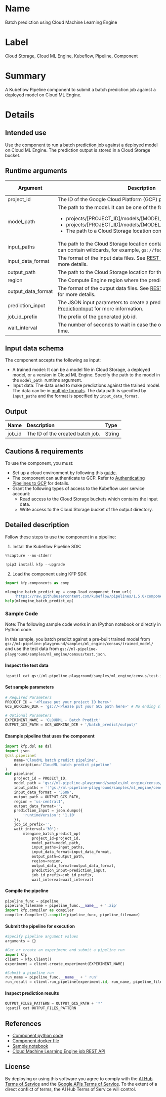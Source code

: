 
# Name

Batch prediction using Cloud Machine Learning Engine


# Label

Cloud Storage, Cloud ML Engine, Kubeflow, Pipeline, Component


# Summary

A Kubeflow Pipeline component to submit a batch prediction job against a deployed model on Cloud ML Engine.


# Details


## Intended use

Use the component to run a batch prediction job against a deployed model on Cloud ML Engine. The prediction output is stored in a Cloud Storage bucket.


## Runtime arguments

| Argument | Description | Optional | Data type | Accepted values | Default |
|--------------------|---------------------------------------------------------------------------------------------------------------------------------------------------------------------------------------------------------------------------|----------|--------------|-----------------|---------|
| project_id | The ID of the Google Cloud Platform (GCP) project of the job. | No | GCPProjectID |  |  |
| model_path | The path to the model. It can be one of the following:<br/> <ul>   <li>projects/[PROJECT_ID]/models/[MODEL_ID]</li>  <li>projects/[PROJECT_ID]/models/[MODEL_ID]/versions/[VERSION_ID]</li> <li>The path to a Cloud Storage location containing a model file.</li>  </ul> | No | GCSPath |  |  |
| input_paths | The path to the Cloud Storage location containing the input data files. It can contain wildcards, for example, `gs://foo/*.csv` | No | List | GCSPath |  |
| input_data_format | The format of the input data files. See [REST Resource: projects.jobs](https://cloud.google.com/ml-engine/reference/rest/v1/projects.jobs#DataFormat)  for more details. | No | String | DataFormat |  |
| output_path | The path to the Cloud Storage location for the output data. | No | GCSPath |  |  |
| region | The Compute Engine region where the prediction job is run. | No | GCPRegion |  |  |
| output_data_format | The format of the output data files. See [REST Resource: projects.jobs](https://cloud.google.com/ml-engine/reference/rest/v1/projects.jobs#DataFormat) for more details. | Yes | String | DataFormat | JSON |
| prediction_input | The JSON input parameters to create a prediction job. See [PredictionInput](https://cloud.google.com/ml-engine/reference/rest/v1/projects.jobs#PredictionInput) for more information. | Yes | Dict |  | None |
| job_id_prefix | The prefix of the generated job id. | Yes | String |  | None |
| wait_interval | The number of seconds to wait in case the operation has a long run time. | Yes |  |  | 30 |


## Input data schema

The component accepts the following as input:

*   A trained model: It can be a model file in Cloud Storage, a deployed model, or a version in Cloud ML Engine. Specify the path to the model in the `model_path `runtime argument.
*   Input data: The data used to make predictions against the trained model. The data can be in [multiple formats](https://cloud.google.com/ml-engine/reference/rest/v1/projects.jobs#DataFormat). The data path is specified by `input_paths` and the format is specified by `input_data_format`.

## Output
Name | Description | Type
:--- | :---------- | :---
job_id | The ID of the created batch job. | String


## Cautions & requirements

To use the component, you must:

*   Set up a cloud environment by following this [guide](https://cloud.google.com/ml-engine/docs/tensorflow/getting-started-training-prediction#setup).
*   The component can authenticate to GCP. Refer to [Authenticating Pipelines to GCP](https://www.kubeflow.org/docs/gke/authentication-pipelines/) for details.
*   Grant the following types of access to the Kubeflow user service account:
    *   Read access to the Cloud Storage buckets which contains the input data.
    *   Write access to the Cloud Storage bucket of the output directory.


## Detailed description

Follow these steps to use the component in a pipeline:



1.  Install the Kubeflow Pipeline SDK:




```python
%%capture --no-stderr

!pip3 install kfp --upgrade
```

2. Load the component using KFP SDK


```python
import kfp.components as comp

mlengine_batch_predict_op = comp.load_component_from_url(
    'https://raw.githubusercontent.com/kubeflow/pipelines/1.5.0/components/gcp/ml_engine/batch_predict/component.yaml')
help(mlengine_batch_predict_op)
```


### Sample Code
Note: The following sample code works in an IPython notebook or directly in Python code. 

In this sample, you batch predict against a pre-built trained model from `gs://ml-pipeline-playground/samples/ml_engine/census/trained_model/` and use the test data from `gs://ml-pipeline-playground/samples/ml_engine/census/test.json`.

#### Inspect the test data


```python
!gsutil cat gs://ml-pipeline-playground/samples/ml_engine/census/test.json
```

#### Set sample parameters


```python
# Required Parameters
PROJECT_ID = '<Please put your project ID here>'
GCS_WORKING_DIR = 'gs://<Please put your GCS path here>' # No ending slash
```


```python
# Optional Parameters
EXPERIMENT_NAME = 'CLOUDML - Batch Predict'
OUTPUT_GCS_PATH = GCS_WORKING_DIR + '/batch_predict/output/'
```

#### Example pipeline that uses the component


```python
import kfp.dsl as dsl
import json
@dsl.pipeline(
    name='CloudML batch predict pipeline',
    description='CloudML batch predict pipeline'
)
def pipeline(
    project_id = PROJECT_ID, 
    model_path = 'gs://ml-pipeline-playground/samples/ml_engine/census/trained_model/', 
    input_paths = '["gs://ml-pipeline-playground/samples/ml_engine/census/test.json"]', 
    input_data_format = 'JSON', 
    output_path = OUTPUT_GCS_PATH, 
    region = 'us-central1', 
    output_data_format='', 
    prediction_input = json.dumps({
        'runtimeVersion': '1.10'
    }), 
    job_id_prefix='',
    wait_interval='30'):
        mlengine_batch_predict_op(
            project_id=project_id, 
            model_path=model_path, 
            input_paths=input_paths, 
            input_data_format=input_data_format, 
            output_path=output_path, 
            region=region, 
            output_data_format=output_data_format, 
            prediction_input=prediction_input, 
            job_id_prefix=job_id_prefix,
            wait_interval=wait_interval)
```

#### Compile the pipeline


```python
pipeline_func = pipeline
pipeline_filename = pipeline_func.__name__ + '.zip'
import kfp.compiler as compiler
compiler.Compiler().compile(pipeline_func, pipeline_filename)
```

#### Submit the pipeline for execution


```python
#Specify pipeline argument values
arguments = {}

#Get or create an experiment and submit a pipeline run
import kfp
client = kfp.Client()
experiment = client.create_experiment(EXPERIMENT_NAME)

#Submit a pipeline run
run_name = pipeline_func.__name__ + ' run'
run_result = client.run_pipeline(experiment.id, run_name, pipeline_filename, arguments)
```

#### Inspect prediction results


```python
OUTPUT_FILES_PATTERN = OUTPUT_GCS_PATH + '*'
!gsutil cat OUTPUT_FILES_PATTERN
```

## References
* [Component python code](https://github.com/kubeflow/pipelines/blob/master/components/gcp/container/component_sdk/python/kfp_component/google/ml_engine/_batch_predict.py)
* [Component docker file](https://github.com/kubeflow/pipelines/blob/master/components/gcp/container/Dockerfile)
* [Sample notebook](https://github.com/kubeflow/pipelines/blob/master/components/gcp/ml_engine/batch_predict/sample.ipynb)
* [Cloud Machine Learning Engine job REST API](https://cloud.google.com/ml-engine/reference/rest/v1/projects.jobs)

## License
By deploying or using this software you agree to comply with the [AI Hub Terms of Service](https://aihub.cloud.google.com/u/0/aihub-tos) and the [Google APIs Terms of Service](https://developers.google.com/terms/). To the extent of a direct conflict of terms, the AI Hub Terms of Service will control.
